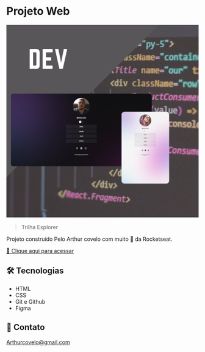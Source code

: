 # Projeto Web

![preview](./.github/ProfileArthur.png)

> Trilha Explorer

Projeto construído Pelo Arthur covelo com muito 💛 da Rocketseat.

[🔗 Clique aqui para acessar](https://arthurcovelo.github.io/ProjetoWeb_Profile/)

## 🛠 Tecnologias

- HTML
- CSS
- Git e Github
- Figma

## 💛 Contato

Arthurcovelo@gmail.com
